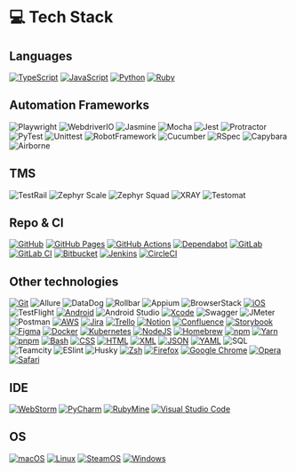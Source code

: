 # 💻 Tech Stack

## Languages
[![TypeScript](https://img.shields.io/badge/TypeScript-3178C6?logo=typescript&logoColor=fff)](#)
[![JavaScript](https://img.shields.io/badge/JavaScript-F7DF1E?logo=javascript&logoColor=000)](#)
[![Python](https://img.shields.io/badge/Python-3776AB?logo=python&logoColor=fff)](#)
[![Ruby](https://img.shields.io/badge/Ruby-%23CC342D.svg?&logo=ruby&logoColor=white)](#)

## Automation Frameworks
![Playwright](https://img.shields.io/badge/-Playwright-3f9900?style-for-the-badge)
![WebdriverIO](https://img.shields.io/badge/-WebdriverIO-ffa800?style-for-the-badge&logo=webdriverio&logoColor=FFFFFF)
![Jasmine](https://img.shields.io/badge/-Jasmine-8A4182?style-for-the-badge&logo=jasmine&logoColor=FFFFFF)
![Mocha](https://img.shields.io/badge/-Mocha-8D6748?style-for-the-badge&logo=mocha&logoColor=FFFFFF)
![Jest](https://img.shields.io/badge/-Jest-C21325?style-for-the-badge&logo=jest&logoColor=FFFFFF)
![Protractor](https://img.shields.io/badge/-Protractor-0D0D0D?style-for-the-badge&logo=protractor&logoColor=FFFFFF)
![PyTest](https://img.shields.io/badge/-PyTest-009fff?style-for-the-badge&logo=pytest&logoColor=FFFFFF)
![Unittest](https://img.shields.io/badge/-Unittest-0068a6?style-for-the-badge&logo=python&logoColor=FFFFFF)
![RobotFramework](https://img.shields.io/badge/-Robot%20Framework-ffffff?style-for-the-badge&logo=robotframework&logoColor=000000)
![Cucumber](https://img.shields.io/badge/-Cucumber-23D96C?style-for-the-badge&logo=cucumber&logoColor=FFFFFF)
![RSpec](https://img.shields.io/badge/-RSpec-ff0000?style-for-the-badge&logo=ruby&logoColor=ffffff)
![Capybara](https://img.shields.io/badge/-Capybara-00bf55?style-for-the-badge&logo=ruby&logoColor=ffffff)
![Airborne](https://img.shields.io/badge/-Airborne-bf0081?style-for-the-badge&logo=ruby&logoColor=ffffff)

## TMS
![TestRail](https://img.shields.io/badge/-TestRail-7D7D7D?style-for-the-badge&logo=testrail&logoColor=FFFFFF)
![Zephyr Scale](https://img.shields.io/badge/-Zephyr_Scale-0098ff?style-for-the-badge&logo=jirasoftware&logoColor=FFFFFF)
![Zephyr Squad](https://img.shields.io/badge/-Zephyr_Scale-0098ff?style-for-the-badge&logo=jirasoftware&logoColor=FFFFFF)
![XRAY](https://img.shields.io/badge/-XRAY-ffffff?style-for-the-badge&logo=jirasoftware&logoColor=000000)
![Testomat](https://img.shields.io/badge/-Testomat-9f00bf)

## Repo & CI
[![GitHub](https://img.shields.io/badge/GitHub-%23121011.svg?logo=github&logoColor=white)](#)
[![GitHub Pages](https://img.shields.io/badge/GitHub%20Pages-121013?logo=github&logoColor=white)](#)
[![GitHub Actions](https://img.shields.io/badge/GitHub_Actions-2088FF?logo=github-actions&logoColor=white)](#)
[![Dependabot](https://img.shields.io/badge/Dependabot-025E8C?logo=dependabot&logoColor=fff)](#)
[![GitLab](https://img.shields.io/badge/GitLab-FC6D26?logo=gitlab&logoColor=fff)](#)
[![GitLab CI](https://img.shields.io/badge/GitLab%20CI-FC6D26?logo=gitlab&logoColor=fff)](#)
[![Bitbucket](https://img.shields.io/badge/Bitbucket-0052CC?logo=bitbucket&logoColor=fff)](#)
[![Jenkins](https://img.shields.io/badge/Jenkins-D24939?logo=jenkins&logoColor=white)](#)
[![CircleCI](https://img.shields.io/badge/CircleCI-343434?logo=circleci&logoColor=fff)](#)

## Other technologies
[![Git](https://img.shields.io/badge/Git-F05032?logo=git&logoColor=fff)](#)
![Allure](https://img.shields.io/badge/-Allure-00b304)
![DataDog](https://img.shields.io/badge/-DataDog-632CA6?style-for-the-badge&logo=datadog&logoColor=FFFFFF)
![Rollbar](https://img.shields.io/badge/-Rollbar-0081ff)
![Appium](https://img.shields.io/badge/-Appium-472D7B?style-for-the-badge&logo=appium&logoColor=FFFFFF)
![BrowserStack](https://img.shields.io/badge/-BrowserStack-00b304?style-for-the-badge&logo=browserstack&logoColor=FFFFFF)
[![iOS](https://img.shields.io/badge/iOS-000000?&logo=apple&logoColor=white)](#)
![TestFlight](https://img.shields.io/badge/-TestFlight-0D96F6?style-for-the-badge&logo=appstore&logoColor=FFFFFF)
[![Android](https://img.shields.io/badge/Android-3DDC84?logo=android&logoColor=white)](#)
![Android Studio](https://img.shields.io/badge/-Android%20Studio-3DDC84?style-for-the-badge&logo=androidstudio&logoColor=FFFFFF)
[![Xcode](https://img.shields.io/badge/Xcode-007ACC?logo=Xcode&logoColor=white)](#)
![Swagger](https://img.shields.io/badge/-Swagger-85EA2D?style-for-the-badge&logo=swagger&logoColor=000000)
![JMeter](https://img.shields.io/badge/-JMeter-bf9200?style-for-the-badge&logo=apachejmeter&logoColor=ffffff)
![Postman](https://img.shields.io/badge/-Postman-FF6C37?style-for-the-badge&logo=postman&logoColor=FFFFFF)
[![AWS](https://img.shields.io/badge/AWS-%23FF9900.svg?logo=amazon-web-services&logoColor=white)](#)
[![Jira](https://img.shields.io/badge/Jira-0052CC?logo=jira&logoColor=fff)](#)
[![Trello](https://img.shields.io/badge/Trello-0052CC?logo=trello&logoColor=fff)](#)
[![Notion](https://img.shields.io/badge/Notion-000?logo=notion&logoColor=fff)](#)
[![Confluence](https://img.shields.io/badge/Confluence-172B4D?logo=confluence&logoColor=fff)](#)
[![Storybook](https://img.shields.io/badge/Storybook-FF4785?logo=storybook&logoColor=fff)](#)
[![Figma](https://img.shields.io/badge/Figma-F24E1E?logo=figma&logoColor=white)](#)
[![Docker](https://img.shields.io/badge/Docker-2496ED?logo=docker&logoColor=fff)](#)
[![Kubernetes](https://img.shields.io/badge/Kubernetes-326CE5?logo=kubernetes&logoColor=fff)](#)
[![NodeJS](https://img.shields.io/badge/Node.js-6DA55F?logo=node.js&logoColor=white)](#)
[![Homebrew](https://img.shields.io/badge/Homebrew-FBB040?logo=homebrew&logoColor=fff)](#)
[![npm](https://img.shields.io/badge/npm-CB3837?logo=npm&logoColor=fff)](#)
[![Yarn](https://img.shields.io/badge/Yarn-2C8EBB?logo=yarn&logoColor=fff)](#)
[![pnpm](https://img.shields.io/badge/pnpm-F69220?logo=pnpm&logoColor=fff)](#)
[![Bash](https://img.shields.io/badge/Bash-4EAA25?logo=gnubash&logoColor=fff)](#)
[![CSS](https://img.shields.io/badge/CSS-1572B6?logo=css3&logoColor=fff)](#)
[![HTML](https://img.shields.io/badge/HTML-%23E34F26.svg?logo=html5&logoColor=white)](#)
[![XML](https://img.shields.io/badge/XML-767C52?logo=xml&logoColor=fff)](#)
[![JSON](https://img.shields.io/badge/JSON-000?logo=json&logoColor=fff)](#)
[![YAML](https://img.shields.io/badge/YAML-CB171E?logo=yaml&logoColor=fff)](#)
![SQL](https://img.shields.io/badge/-SQL-CC2927?style-for-the-badge&logo=sqlite&logoColor=FFFFFF)
![Teamcity](https://img.shields.io/badge/-TeamCity-000000?style-for-the-badge&logo=teamcity&logoColor=FFFFFF)
![ESlint](https://img.shields.io/badge/-ESlint-4B32C3?style-for-the-badge&logo=eslint&logoColor=FFFFFF)
![Husky](https://img.shields.io/badge/-Husky-ff004d)
[![Zsh](https://img.shields.io/badge/Zsh-F15A24?logo=zsh&logoColor=fff)](#)
[![Firefox](https://img.shields.io/badge/Firefox-FF7139?logo=Firefox&logoColor=white)](#)
[![Google Chrome](https://img.shields.io/badge/Google%20Chrome-4285F4?logo=GoogleChrome&logoColor=white)](#)
[![Opera](https://img.shields.io/badge/Opera-FF1B2D?logo=Opera&logoColor=white)](#)
[![Safari](https://img.shields.io/badge/Safari-006CFF?logo=safari&logoColor=fff)](#)

## IDE
[![WebStorm](https://img.shields.io/badge/WebStorm-000?logo=webstorm&logoColor=fff)](#)
[![PyCharm](https://img.shields.io/badge/PyCharm-000?logo=pycharm&logoColor=fff)](#)
[![RubyMine](https://img.shields.io/badge/-RubyMine-000000?style-for-the-badge&logo=rubymine&logoColor=FFFFFF)](#)
[![Visual Studio Code](https://custom-icon-badges.demolab.com/badge/Visual%20Studio%20Code-0078d7.svg?logo=vsc&logoColor=white)](#)

## OS
[![macOS](https://img.shields.io/badge/macOS-000000?logo=apple&logoColor=F0F0F0)](#)
[![Linux](https://img.shields.io/badge/Linux-FCC624?logo=linux&logoColor=black)](#)
[![SteamOS](https://img.shields.io/badge/-SteamOS-005d82?style-for-the-badge&logo=steam&logoColor=FFFFFF)](#)
[![Windows](https://custom-icon-badges.demolab.com/badge/Windows-0078D6?logo=windows11&logoColor=white)](#)
